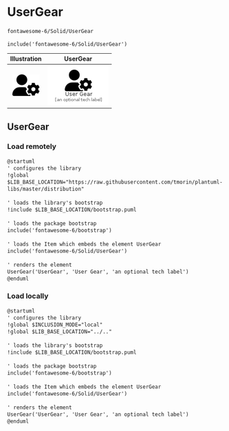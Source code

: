 # UserGear


```text
fontawesome-6/Solid/UserGear
```

```text
include('fontawesome-6/Solid/UserGear')
```



| Illustration | UserGear |
| :---: | :---: |
| ![illustration for Illustration](../../fontawesome-6/Solid/UserGear.png) | ![illustration for UserGear](../../fontawesome-6/Solid/UserGear.Local.png) |




## UserGear

### Load remotely
```plantuml
@startuml
' configures the library
!global $LIB_BASE_LOCATION="https://raw.githubusercontent.com/tmorin/plantuml-libs/master/distribution"

' loads the library's bootstrap
!include $LIB_BASE_LOCATION/bootstrap.puml

' loads the package bootstrap
include('fontawesome-6/bootstrap')

' loads the Item which embeds the element UserGear
include('fontawesome-6/Solid/UserGear')

' renders the element
UserGear('UserGear', 'User Gear', 'an optional tech label')
@enduml
```

### Load locally
```plantuml
@startuml
' configures the library
!global $INCLUSION_MODE="local"
!global $LIB_BASE_LOCATION="../.."

' loads the library's bootstrap
!include $LIB_BASE_LOCATION/bootstrap.puml

' loads the package bootstrap
include('fontawesome-6/bootstrap')

' loads the Item which embeds the element UserGear
include('fontawesome-6/Solid/UserGear')

' renders the element
UserGear('UserGear', 'User Gear', 'an optional tech label')
@enduml
```

